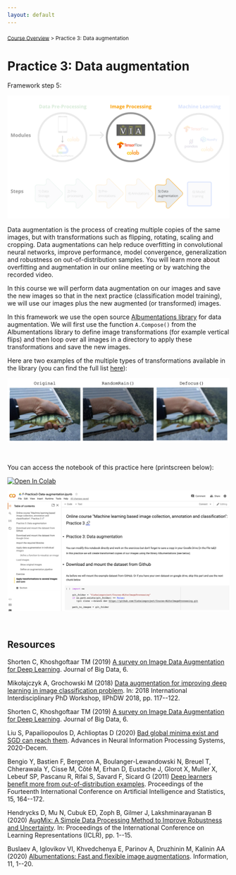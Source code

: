 ```yaml
---
layout: default
---
```


<sub>[Course Overview](index.md) \> Practice 3: Data augmentation</sub>

# Practice 3: Data augmentation

Framework step 5:

![framework](./images/framework_step5.png)

Data augmentation is the process of creating multiple copies of the same images, but with transformations such as flipping, rotating, scaling and cropping. Data augmentations can help reduce overfitting in convolutional neural networks, improve performance, model convergence, generalization and robustness on out-of-distribution samples. You will learn more about overfitting and augmentation in our online meeting or by watching the recorded video.

In this course we will perform data augmentation on our images and save the new images so that in the next practice (classification model training), we will use our images plus the new augmented (or transformed) images.

In this framework we use the open source [Albumentations library](https://albumentations.ai/) for data augmentation. We will first use the function `A.Compose()` from the Albumentations library to define image transformations (for example vertical flips) and then loop over all images in a directory to apply these transformations and save the new images.

Here are two examples of the multiple types of transformations available in the library (you can find the full list [here](https://albumentations.ai/docs/getting_started/transforms_and_targets/)):


![framework](./images/example_augmentations.png)

<br/>

You can access the notebook of this practice here (printscreen below):

[![Open In Colab](https://colab.research.google.com/assets/colab-badge.svg)](https://colab.research.google.com/drive/1M_oLi9KYSZabMcrQZIo9OWDA8WOG7xiN?usp=sharing)

![printscreen](./images/notebook_printscreen_practice3.png)

<br/>

## Resources

Shorten C, Khoshgoftaar TM (2019) [A survey on Image Data Augmentation for Deep Learning](https://journalofbigdata.springeropen.com/articles/10.1186/s40537-019-0197-0). Journal of Big Data, 6.

Mikołajczyk A, Grochowski M (2018) [Data augmentation for improving deep learning in image classification problem](https://ieeexplore.ieee.org/document/8388338). In: 2018 International Interdisciplinary PhD Workshop, IIPhDW 2018, pp. 117--122.

Shorten C, Khoshgoftaar TM (2019) [A survey on Image Data Augmentation for Deep Learning](https://journalofbigdata.springeropen.com/articles/10.1186/s40537-019-0197-0). Journal of Big Data, 6.

Liu S, Papailiopoulos D, Achlioptas D (2020) [Bad global minima exist and SGD can reach them](https://arxiv.org/abs/1906.02613). Advances in Neural Information Processing Systems, 2020-Decem.

Bengio Y, Bastien F, Bergeron A, Boulanger-Lewandowski N, Breuel T, Chherawala Y, Cisse M, Côté M, Erhan D, Eustache J, Glorot X, Muller X, Lebeuf SP, Pascanu R, Rifai S, Savard F, Sicard G (2011) [Deep learners benefit more from out-of-distribution examples](https://proceedings.mlr.press/v15/bengio11b.html). Proceedings of the Fourteenth International Conference on Artificial Intelligence and Statistics, 15, 164--172.

Hendrycks D, Mu N, Cubuk ED, Zoph B, Gilmer J, Lakshminarayanan B (2020) [AugMix: A Simple Data Processing Method to Improve Robustness and Uncertainty](https://arxiv.org/abs/1912.02781). In: Proceedings of the International Conference on Learning Representations (ICLR), pp. 1--15.

Buslaev A, Iglovikov VI, Khvedchenya E, Parinov A, Druzhinin M, Kalinin AA (2020) [Albumentations: Fast and flexible image augmentations](https://arxiv.org/abs/1809.068390). Information, 11, 1--20.
